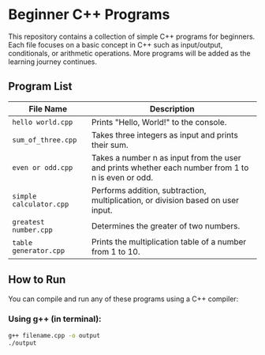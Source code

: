 # Beginner C++ Programs

This repository contains a collection of simple C++ programs for beginners. Each file focuses on a basic concept in C++ such as input/output, conditionals, or arithmetic operations. More programs will be added as the learning journey continues.

##  Program List

| File Name             | Description                                       |
|-----------------------|---------------------------------------------------|
| `hello world.cpp`     | Prints "Hello, World!" to the console.            |
| `sum_of_three.cpp`    | Takes three integers as input and prints their sum.|
| `even or odd.cpp`    | Takes a number n as input from the user and prints whether each number from 1 to n is even or odd.|
| `simple calculator.cpp`| Performs addition, subtraction, multiplication, or division based on user input.|
| `greatest number.cpp`| Determines the greater of two numbers.|
| `table generator.cpp`| Prints the multiplication table of a number from 1 to 10.|

##  How to Run

You can compile and run any of these programs using a C++ compiler:

### Using g++ (in terminal):

```bash
g++ filename.cpp -o output
./output
